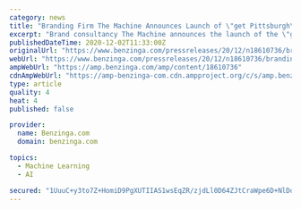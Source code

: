 ```yaml
---
category: news
title: "Branding Firm The Machine Announces Launch of \"get Pittsburgh\" Initiative for the Pittsburgh Technology Council"
excerpt: "Brand consultancy The Machine announces the launch of the \"get Pittsburgh\" initiative it produced for the Pittsburgh Technology Council. The website, live at  is a testament of Pittsburgh's 21st century renaissance as a model of a city,"
publishedDateTime: 2020-12-02T11:33:00Z
originalUrl: "https://www.benzinga.com/pressreleases/20/12/n18610736/branding-firm-the-machine-announces-launch-of-get-pittsburgh-initiative-for-the-pittsburgh-technol"
webUrl: "https://www.benzinga.com/pressreleases/20/12/n18610736/branding-firm-the-machine-announces-launch-of-get-pittsburgh-initiative-for-the-pittsburgh-technol"
ampWebUrl: "https://amp.benzinga.com/amp/content/18610736"
cdnAmpWebUrl: "https://amp-benzinga-com.cdn.ampproject.org/c/s/amp.benzinga.com/amp/content/18610736"
type: article
quality: 4
heat: 4
published: false

provider:
  name: Benzinga.com
  domain: benzinga.com

topics:
  - Machine Learning
  - AI

secured: "1UuuC+y3to7Z+HomiD9PgXUTIIAS1wsEqZR/zjdLl0D64ZJtCraWpe6D+NlDoePAFCQksXJmKgOuiT+RW7ph1c/wYGwOxEb7834FbVpovuoQV9oa5Xur3/idVeJTtaM+ll49QHkZj1Uc4r5OHcMz9ih2QAdryQtArE87JMOywVOdW0pZQgUXGgB7kvZDMLKn1i56L932d+elHyxUmsVvPfjF0tu+Fygqd+2Q1hOWV0u5VFSAHucTu2SO9+boOYLjj39WGrd3jUfd7Khn8RjDc5CgMczzI9uclHhix77B9WE+dDsZPJnQ6A97FHVxudW9GVKmPWoWKtMXZAO7qgU0klzzb0zX0mYKNDR6MpiD8yw=;hIWlLZglJMamhNrw8pFzuA=="
---
```


